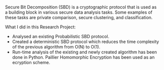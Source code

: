 Secure Bit Decomposition (SBD) is a cryptographic protocol that is used as a building block in various secure data analysis tasks. Some examples of these tasks are private comparison, secure clustering, and classification.

What I did in this Research Project:

-   Analysed an existing Probabilistic SBD protocol.
-   Created a deterministic SBD protocol which reduces the time complexity of the previous algorithm from O(N) to O(1).
-   Run-time analysis of the existing and newly created algorithm has been done in Python. Paillier Homomorphic Encryption has been used as an ecryption scheme.

